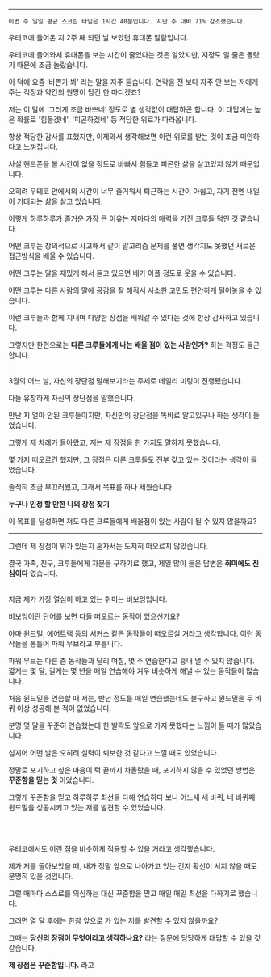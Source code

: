

---

`이번 주 일일 평균 스크린 타임은 1시간 40분입니다. 지난 주 대비 71% 감소했습니다.`

우테코에 들어온 지 2주 째 되던 날 보았던 휴대폰 알람입니다.

우테코에 들어와서 휴대폰을 보는 시간이 줄었다는 것은 알았지만, 저정도 일 줄은 몰랐기 때문에 조금 놀랐습니다.

이 덕에 요즘 ‘바쁜가 봐’ 라는 말을 자주 듣습니다. 연락을 전 보다 자주 안 보는 저에게 주는 걱정과 약간의 원망이 담긴 한 마디겠죠?

저는 이 말에 ‘그러게 조금 바쁘네’ 정도로 별 생각없이 대답하곤 합니다. 이 대답에는 높은 확률로 '힘들겠네', '피곤하겠네' 등 적당한 위로가 따라옵니다.

항상 적당한 감사를 표했지만, 이제와서 생각해보면 이런 위로를 받는 것이 조금 미안하다고 느껴집니다.

사실 핸드폰을 볼 시간이 없을 정도로 바빠서 힘들고 피곤한 삶을 살고있지 않기 때문입니다. 

오히려 우테코 안에서의 시간이 너무 즐거워서 퇴근하는 시간이 아쉽고, 자기 전엔 내일이 기대되는 삶을 살고 있습니다.

이렇게 하루하루가 즐거운 가장 큰 이유는 저마다의 매력을 가진 크루들 덕인 것 같습니다.

어떤 크루는 창의적으로 사고해서 같이 알고리즘 문제를 풀면 생각지도 못했던 새로운 접근방식을 배울 수 있습니다.

어떤 크루는 말을 재밌게 해서 듣고 있으면 배가 아플 정도로 웃을 수 있습니다.

어떤 크루는 다른 사람의 말에 공감을 잘 해줘서 사소한 고민도 편안하게 털어놓을 수 있습니다.

이런 크루들과 함께 지내며 다양한 장점을 배워갈 수 있다는 것에 항상 감사하고 있습니다.

그렇지만 한편으로는 **다른 크루들에게 나는 배울 점이 있는 사람인가?** 하는 걱정도 들곤 합니다.
<br><br>

3월의 어느 날, 자신의 장단점 말해보기라는 주제로 데일리 미팅이 진행됐습니다.

다들 유창하게 자신의 장단점을 말했습니다.

만난 지 얼마 안된 크루들이지만, 자신만의 장단점을 똑바로 알고있구나 하는 생각이 들었습니다.

그렇게 제 차례가 돌아왔고, 저는 제 장점을 한 가지도 말하지 못했습니다.

몇 가지 떠오르긴 했지만, 그 장점은 다른 크루들도 전부 갖고 있는 것이라는 생각이 들었습니다.

솔직히 조금 부끄러웠고, 그래서 목표를 하나 세웠습니다.

**누구나 인정 할 만한 나의 장점 찾기**

이 목표를 달성하면 저도 다른 크루들에게 배울점이 있는 사람이 될 수 있지 않을까요?

---

그런데 제 장점이 뭐가 있는지 혼자서는 도저히 떠오르지 않았습니다.

결국 가족, 친구, 크루들에게 자문을 구하기로 했고, 제일 많이 들은 답변은 **취미에도 진심이다** 였습니다.
<br><br>


지금 제가 가장 열심히 하고 있는 취미는 비보잉입니다. 

비보잉이란 단어를 보면 다들 떠오르는 동작이 있으신가요?

아마 윈드밀, 에어트랙 등의 서커스 같은 동작들이 떠오르실 거라고 생각합니다. 이런 동작들을 통틀어 파워 무브라고 부릅니다.

파워 무브는 다른 춤 동작들과 달리 며칠, 몇 주 연습한다고 흉내 낼 수 있지 않습니다. 짧게는 몇 달, 길게는 몇 년을 매일 연습해야 겨우 비슷하게 해낼 수 있는 동작들이 많습니다.

처음 윈드밀을 연습할 때 저는, 반년 정도를 매일 연습했는데도 불구하고 윈드밀을 두 바퀴 이상 성공해 본 적이 없었습니다. 

분명 몇 달을 꾸준히 연습했는데 한 발짝도 앞으로 가지 못했다는 느낌이 들 때가 많았습니다. 

심지어 어떤 날은 오히려 실력이 퇴보한 것 같다고 느낄 때도 있었습니다.

정말로 포기하고 싶은 마음이 턱 끝까지 차올랐을 때, 포기하지 않을 수 있었던 방법은 **꾸준함을 믿는 것** 이었습니다.

그렇게 꾸준함을 믿고 하루하루 최선을 다해 연습하다 보니 어느새 세 바퀴, 네 바퀴째 윈드밀을 성공시키고 있는 저를 발견할 수 있었습니다.


<br><br>


우테코에서도 이런 점을 비슷하게 적용할 수 있을 거라고 생각했습니다.

제가 저를 돌아보았을 때, 내가 정말 앞으로 나아가고 있는 건지 확신이 서지 않을 때도 분명히 있을 것입니다.

그럴 때마다 스스로를 의심하는 대신 꾸준함을 믿고 매일 매일 최선을 다하기로 했습니다.

그러면 열 달 후에는 한참 앞으로 가 있는 저를 발견할 수 있지 않을까요?

그때는 **당신의 장점이 무엇이라고 생각하나요?** 라는 질문에 당당하게 대답할 수 있을 것 같습니다.

**제 장점은 꾸준함입니다.** 라고
